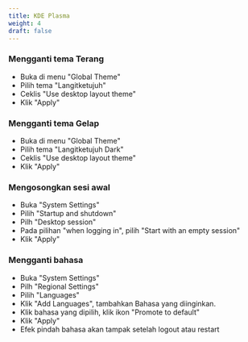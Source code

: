 ```yaml
---
title: KDE Plasma
weight: 4
draft: false
---
```


### Mengganti tema Terang

- Buka di menu "Global Theme"
- Pilih tema "Langitketujuh"
- Ceklis "Use desktop layout theme"
- Klik "Apply"

### Mengganti tema Gelap

- Buka di menu "Global Theme"
- Pilih tema "Langitketujuh Dark"
- Ceklis "Use desktop layout theme"
- Klik "Apply"

### Mengosongkan sesi awal

- Buka "System Settings"
- Pilih "Startup and shutdown"
- Pilh "Desktop session"
- Pada pilihan "when logging in", pilih "Start with an empty session"
- Klik "Apply"

### Mengganti bahasa

- Buka "System Settings"
- Pilh "Regional Settings"
- Pilih "Languages"
- Klik "Add Languages", tambahkan Bahasa yang diinginkan.
- Klik bahasa yang dipilih, klik ikon "Promote to default"
- Klik "Apply"
- Efek pindah bahasa akan tampak setelah logout atau restart
